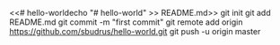 <<# hello-worldecho "# hello-world" >> README.md>>
git init
git add README.md
git commit -m "first commit"
git remote add origin https://github.com/sbudrus/hello-world.git
git push -u origin master
